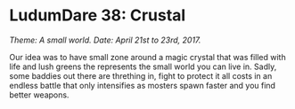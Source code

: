 # LudumDare 38: Crustal

_Theme: A small world. Date: April 21st to 23rd, 2017._

Our idea was to have small zone around a magic crystal that was filled with life and lush greens
the represents the small world you can live in. Sadly, some baddies out there are thrething in,
fight to protect it all costs in an endless battle that only intensifies as mosters spawn faster
and you find better weapons.
